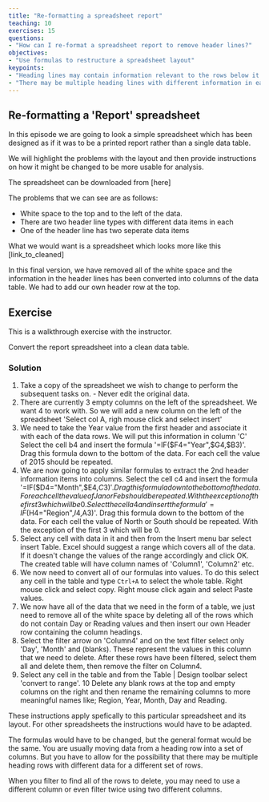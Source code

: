 ```yaml
---
title: "Re-formatting a spreadsheet report"
teaching: 10
exercises: 15
questions:
- "How can I re-format a spreadsheet report to remove header lines?"
objectives:
- "Use formulas to restructure a spreadsheet layout"
keypoints:
- "Heading lines may contain information relevant to the rows below it and needs to added to each of them"
- "There may be multiple heading lines with different information in each"
---
```



## Re-formatting a 'Report' spreadsheet

In this episode we are going to look a simple spreadsheet which has been designed as if it was to be a printed
report rather than a single data table.

We will highlight the problems with the layout and then provide instructions on how it might be changed to be 
more usable for analysis.

The spreadsheet can be downloaded from [here]

The problems that we can see are as follows:

* White space to the top and to the left of the data.
* There are two header line types with different data items in each
* One of the header line has two seperate data items

What we would want is a spreadsheet which looks more like this [link_to_cleaned]


In this final version, we have removed all of the white space and the information in the header lines 
has been converted into columns of the data table. We had to add our own header row at the top.



## Exercise 

This is a walkthrough exercise with the instructor.

Convert the report spreadsheet into a clean data table.

### Solution

1. Take a copy of the spreadsheet we wish to change to perform the subsequent tasks on. - Never edit the original data.
2. There are currently 3 empty columns on the left of the spreadsheet. We want 4 to work with.
   So we will add a new column on the left of the spreadsheet 
   'Select col A, righ mouse click and select insert' 
3. We need to take the Year value from the first header and associate it with each of the data rows. We will put this information in column 'C'
   Select the cell b4 and insert the formula '=IF($F4="Year",$G4,$B3)'. Drag this formula down to the bottom of the data. For each cell the value of 2015 should be repeated.
4. We are now going to apply similar formulas to extract the 2nd header information items into columns.
   Select the cell c4 and insert the formula '=IF($D4="Month",$E4,$C3)'.  Drag this formula down to the bottom of the data. For each cell the value of Jan or Feb should be repeated.
   With the exception of the first 3 which will be 0. 
   Select the cell a4 and insert the formula  '=IF($H4="Region",$I4,$A3)'. Drag this formula down to the bottom of the data. For each cell the value of North or South should be repeated.
   With the exception of the first 3 which will be 0. 
5. Select any cell with data in it and then from the Insert menu bar select insert Table. Excel should suggest a range which covers all of the data. If it doesn't change the values of the range accordingly and click OK.
   The created table will have column names of 'Column1', 'Column2' etc.
6. We now need to convert all of our formulas into values. To do this select any cell in the table and type `Ctrl+A` to select the whole table. 
   Right mouse click and select copy. Right mouse click again and select Paste values.
7. We now have all of the data that we need in the form of a table, we just need to remove all of the white space by deleting all of the rows which do not contain Day or Reading values and then insert our own Header row
   containing the column headings.
8. Select the filter arrow on 'Column4' and on the text filter select  only 'Day', 'Month' and (blanks). These represent the values in this column that we need
   to delete. After these rows have been filtered, select them all and delete them, then remove the filter on Column4.
9. Select any cell in the table and from the Table | Design toolbar select 'convert to range'.
10 Delete any blank rows at the top and empty columns on the right and then rename the remaining columns to more meaningful names like; Region, Year, Month, Day and Reading.



These instructions apply spefically to this particular spreadsheet and its layout. 
For other spreadsheets the instructions would have to be adapted. 

The formulas would have to be changed, but the general format would be the same. You are usually moving data from a heading row into a set of columns. But you have to allow for the possibility that there may be multiple heading rows with different data for a different set of rows.

When you filter to find all of the rows to delete, you may need to use a different column or 
even filter twice using two different columns.


